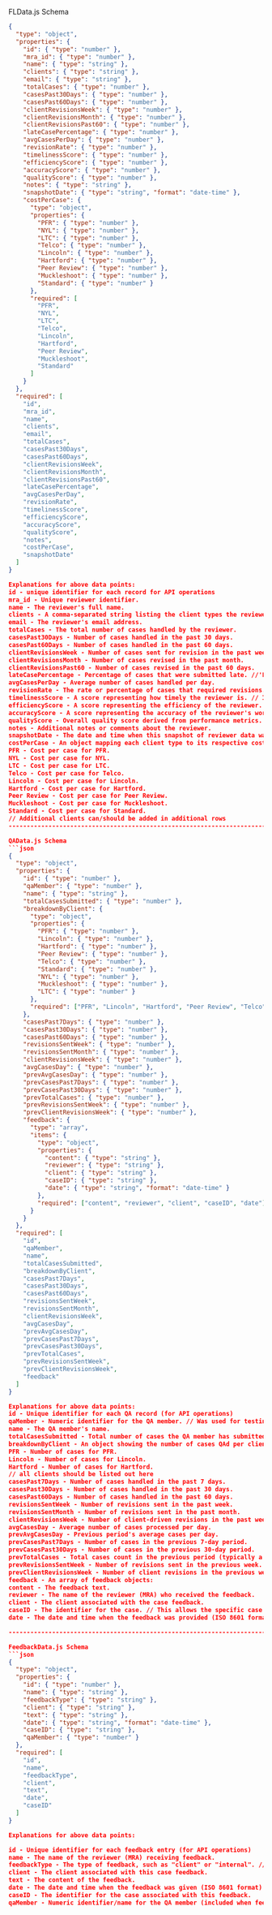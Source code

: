 FLData.js Schema
```json
{
  "type": "object",
  "properties": {
    "id": { "type": "number" },
    "mra_id": { "type": "number" },
    "name": { "type": "string" },
    "clients": { "type": "string" },
    "email": { "type": "string" },
    "totalCases": { "type": "number" },
    "casesPast30Days": { "type": "number" },
    "casesPast60Days": { "type": "number" },
    "clientRevisionsWeek": { "type": "number" },
    "clientRevisionsMonth": { "type": "number" },
    "clientRevisionsPast60": { "type": "number" },
    "lateCasePercentage": { "type": "number" },
    "avgCasesPerDay": { "type": "number" },
    "revisionRate": { "type": "number" },
    "timelinessScore": { "type": "number" },
    "efficiencyScore": { "type": "number" },
    "accuracyScore": { "type": "number" },
    "qualityScore": { "type": "number" },
    "notes": { "type": "string" },
    "snapshotDate": { "type": "string", "format": "date-time" },
    "costPerCase": {
      "type": "object",
      "properties": {
        "PFR": { "type": "number" },
        "NYL": { "type": "number" },
        "LTC": { "type": "number" },
        "Telco": { "type": "number" },
        "Lincoln": { "type": "number" },
        "Hartford": { "type": "number" },
        "Peer Review": { "type": "number" },
        "Muckleshoot": { "type": "number" },
        "Standard": { "type": "number" }
      },
      "required": [
        "PFR",
        "NYL",
        "LTC",
        "Telco",
        "Lincoln",
        "Hartford",
        "Peer Review",
        "Muckleshoot",
        "Standard"
      ]
    }
  },
  "required": [
    "id",
    "mra_id",
    "name",
    "clients",
    "email",
    "totalCases",
    "casesPast30Days",
    "casesPast60Days",
    "clientRevisionsWeek",
    "clientRevisionsMonth",
    "clientRevisionsPast60",
    "lateCasePercentage",
    "avgCasesPerDay",
    "revisionRate",
    "timelinessScore",
    "efficiencyScore",
    "accuracyScore",
    "qualityScore",
    "notes",
    "costPerCase",
    "snapshotDate"
  ]
}

Explanations for above data points:
id - unique identifier for each record for API operations
mra_id - Unique reviewer identifier.
name - The reviewer's full name.
clients - A comma-separated string listing the client types the reviewer works with. // Makes it easy to expand reviewer info if they become trained on a new client or stop writing for one
email - The reviewer's email address.
totalCases - The total number of cases handled by the reviewer.
casesPast30Days - Number of cases handled in the past 30 days.
casesPast60Days - Number of cases handled in the past 60 days.
clientRevisionsWeek - Number of cases sent for revision in the past week. //Need to define a 'revision' vs 'addendum'. Hopefully, client can characterize accurately before sending request.
clientRevisionsMonth - Number of cases revised in the past month.
clientRevisionsPast60 - Number of cases revised in the past 60 days.
lateCasePercentage - Percentage of cases that were submitted late. //'Late' also needs defined. Possibly ~36 hours from when first assigned, allowing for timezone differences
avgCasesPerDay - Average number of cases handled per day.
revisionRate - The rate or percentage of cases that required revisions.
timelinessScore - A score representing how timely the reviewer is. // It's (100 - latecasePercentage)
efficiencyScore - A score representing the efficiency of the reviewer. // It's =MIN(100, 75 + (5 × (Avg Cases/Day − 1)))... reviewers averaging 1 case per day score 75, 2 cases per day 80, 3 cases per day 85, 4 cases per day 90, 5 cases per day 95, >6 cases per day 100. MIN function ensures no values over 100
accuracyScore - A score representing the accuracy of the reviewer's work. // It's (100 - revisionRate)
qualityScore - Overall quality score derived from performance metrics. // Quality Score = Accuracy (60%) + Timeliness (20%) + Efficiency (20%) --> this can be optimized once real data available to ensure it reflects sentiment currently
notes - Additional notes or comments about the reviewer.
snapshotDate - The date and time when this snapshot of reviewer data was recorded (This field uses ISO 8601 date-time format (e.g., "2025-03-09T12:34:56Z") // Needed for reports on historical trends.
costPerCase - An object mapping each client type to its respective cost per case:
PFR - Cost per case for PFR.
NYL - Cost per case for NYL.
LTC - Cost per case for LTC.
Telco - Cost per case for Telco.
Lincoln - Cost per case for Lincoln.
Hartford - Cost per case for Hartford.
Peer Review - Cost per case for Peer Review.
Muckleshoot - Cost per case for Muckleshoot.
Standard - Cost per case for Standard.
// Additional clients can/should be added in additional rows
---------------------------------------------------------------------------

QAData.js Schema
```json
{
  "type": "object",
  "properties": {
    "id": { "type": "number" },
    "qaMember": { "type": "number" },
    "name": { "type": "string" },
    "totalCasesSubmitted": { "type": "number" },
    "breakdownByClient": {
      "type": "object",
      "properties": {
        "PFR": { "type": "number" },
        "Lincoln": { "type": "number" },
        "Hartford": { "type": "number" },
        "Peer Review": { "type": "number" },
        "Telco": { "type": "number" },
        "Standard": { "type": "number" },
        "NYL": { "type": "number" },
        "Muckleshoot": { "type": "number" },
        "LTC": { "type": "number" }
      },
      "required": ["PFR", "Lincoln", "Hartford", "Peer Review", "Telco", "Standard", "NYL", "Muckleshoot", "LTC"]
    },
    "casesPast7Days": { "type": "number" },
    "casesPast30Days": { "type": "number" },
    "casesPast60Days": { "type": "number" },
    "revisionsSentWeek": { "type": "number" },
    "revisionsSentMonth": { "type": "number" },
    "clientRevisionsWeek": { "type": "number" },
    "avgCasesDay": { "type": "number" },
    "prevAvgCasesDay": { "type": "number" },
    "prevCasesPast7Days": { "type": "number" },
    "prevCasesPast30Days": { "type": "number" },
    "prevTotalCases": { "type": "number" },
    "prevRevisionsSentWeek": { "type": "number" },
    "prevClientRevisionsWeek": { "type": "number" },
    "feedback": {
      "type": "array",
      "items": {
        "type": "object",
        "properties": {
          "content": { "type": "string" },
          "reviewer": { "type": "string" },
          "client": { "type": "string" },
          "caseID": { "type": "string" },
          "date": { "type": "string", "format": "date-time" }
        },
        "required": ["content", "reviewer", "client", "caseID", "date"]
      }
    }
  },
  "required": [
    "id",
    "qaMember",
    "name",
    "totalCasesSubmitted",
    "breakdownByClient",
    "casesPast7Days",
    "casesPast30Days",
    "casesPast60Days",
    "revisionsSentWeek",
    "revisionsSentMonth",
    "clientRevisionsWeek",
    "avgCasesDay",
    "prevAvgCasesDay",
    "prevCasesPast7Days",
    "prevCasesPast30Days",
    "prevTotalCases",
    "prevRevisionsSentWeek",
    "prevClientRevisionsWeek",
    "feedback"
  ]
}

Explanations for above data points:
id - Unique identifier for each QA record (for API operations)
qaMember - Numeric identifier for the QA member. // Was used for testing but probably should be name
name - The QA member's name.
totalCasesSubmitted - Total number of cases the QA member has submitted. //Count triggered by use of the 'submit 100%' or 'submit for further review' buttons
breakdownByClient - An object showing the number of cases QAd per client:
PFR - Number of cases for PFR.
Lincoln - Number of cases for Lincoln.
Hartford - Number of cases for Hartford.
// all clients should be listed out here
casesPast7Days - Number of cases handled in the past 7 days.
casesPast30Days - Number of cases handled in the past 30 days.
casesPast60Days - Number of cases handled in the past 60 days.
revisionsSentWeek - Number of revisions sent in the past week.
revisionsSentMonth - Number of revisions sent in the past month.
clientRevisionsWeek - Number of client-driven revisions in the past week. // These are cases submitted by the QA member which later come back for 'revision'. 'Revision' here also needs defined, possibly with a time component (within 72-96 hours).
avgCasesDay - Average number of cases processed per day.
prevAvgCasesDay - Previous period's average cases per day.
prevCasesPast7Days - Number of cases in the previous 7-day period.
prevCasesPast30Days - Number of cases in the previous 30-day period.
prevTotalCases - Total cases count in the previous period (typically a 7-day period).
prevRevisionsSentWeek - Number of revisions sent in the previous week.
prevClientRevisionsWeek - Number of client revisions in the previous week.
feedback - An array of feedback objects:
content - The feedback text.
reviewer - The name of the reviewer (MRA) who received the feedback.
client - The client associated with the case feedback.
caseID - The identifier for the case. // This allows the specific case to be located on the platform without having any PHI on the dashboard
date - The date and time when the feedback was provided (ISO 8601 format). // Needed for sorting and QA metrics section

--------------------------------------------------------------------------

FeedbackData.js Schema
```json
{
  "type": "object",
  "properties": {
    "id": { "type": "number" },
    "name": { "type": "string" },
    "feedbackType": { "type": "string" },
    "client": { "type": "string" },
    "text": { "type": "string" },
    "date": { "type": "string", "format": "date-time" },
    "caseID": { "type": "string" },
    "qaMember": { "type": "number" }
  },
  "required": [
    "id",
    "name",
    "feedbackType",
    "client",
    "text",
    "date",
    "caseID"
  ]
}

Explanations for above data points:

id - Unique identifier for each feedback entry (for API operations)
name - The name of the reviewer (MRA) receiving feedback.
feedbackType - The type of feedback, such as "client" or "internal". // client being external; internal being our medical QA team
client - The client associated with this case feedback.
text - The content of the feedback.
date - The date and time when the feedback was given (ISO 8601 format).
caseID - The identifier for the case associated with this feedback.
qaMember - Numeric identifier/name for the QA member (included when feedback is internal). // Current architecture requires this field for reports to work under QA Metrics